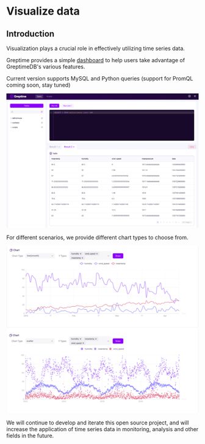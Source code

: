 # Visualize data

## Introduction

Visualization plays a crucial role in effectively utilizing time series data.

Greptime provides a simple [dashboard](https://github.com/GreptimeTeam/dashboard) to help users take advantage of GreptimeDB's various features.

Current version supports MySQL and Python queries (support for PromQL coming soon, stay tuned)

![](../public/dashboard-select.jpg)


For different scenarios, we provide different chart types to choose from.

![line](../public/dashboard-line.jpg)
![scatter](../public/dashboard-scatter.jpg)

We will continue to develop and iterate this open source project, and will increase the application of time series data in monitoring, analysis and other fields in the future.

